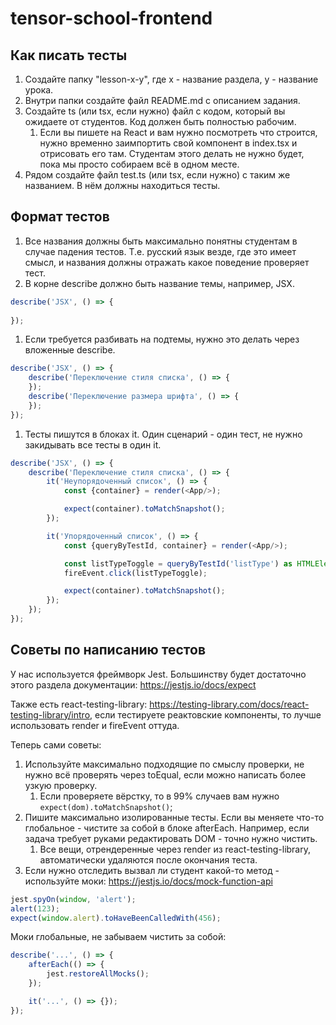 # tensor-school-frontend
## Как писать тесты
1. Создайте папку "lesson-x-y", где x - название раздела, y - название урока.
1. Внутри папки создайте файл README.md с описанием задания.
1. Создайте ts (или tsx, если нужно) файл с кодом, который вы ожидаете от студентов. Код должен быть полностью рабочим.
    1. Если вы пишете на React и вам нужно посмотреть что строится, нужно временно заимпортить свой компонент в index.tsx и отрисовать его там. Студентам этого делать не нужно будет, пока мы просто собираем всё в одном месте.
1. Рядом создайте файл test.ts (или tsx, если нужно) с таким же названием. В нём должны находиться тесты.

## Формат тестов
1. Все названия должны быть максимально понятны студентам в случае падения тестов. Т.е. русский язык везде, где это имеет смысл, и названия должны отражать какое поведение проверяет тест.
1. В корне describe должно быть название темы, например, JSX.
```typescript
describe('JSX', () => {
    
});
```
1. Если требуется разбивать на подтемы, нужно это делать через вложенные describe.
```typescript
describe('JSX', () => {
    describe('Переключение стиля списка', () => {
    });
    describe('Переключение размера шрифта', () => {
    });
});
```
1. Тесты пишутся в блоках it. Один сценарий - один тест, не нужно закидывать все тесты в один it.
```typescript
describe('JSX', () => {
    describe('Переключение стиля списка', () => {
        it('Неупорядоченный список', () => {
            const {container} = render(<App/>);

            expect(container).toMatchSnapshot();
        });

        it('Упорядоченный список', () => {
            const {queryByTestId, container} = render(<App/>);

            const listTypeToggle = queryByTestId('listType') as HTMLElement;
            fireEvent.click(listTypeToggle);

            expect(container).toMatchSnapshot();
        });
    });
});
```

## Советы по написанию тестов
У нас используется фреймворк Jest. Большинству будет достаточно этого раздела документации: https://jestjs.io/docs/expect

Также есть react-testing-library: https://testing-library.com/docs/react-testing-library/intro, если тестируете реактовские компоненты, то лучше использовать render и fireEvent оттуда.

Теперь сами советы:
1. Используйте максимально подходящие по смыслу проверки, не нужно всё проверять через toEqual, если можно написать более узкую проверку.
    1. Если проверяете вёрстку, то в 99% случаев вам нужно `expect(dom).toMatchSnapshot()`;
1. Пишите максимально изолированные тесты. Если вы меняете что-то глобальное - чистите за собой в блоке afterEach. Например, если задача требует руками редактировать DOM - точно нужно чистить.
    1. Все вещи, отрендеренные через render из react-testing-library, автоматически удаляются после окончания теста.
1. Если нужно отследить вызвал ли студент какой-то метод - используйте моки: https://jestjs.io/docs/mock-function-api
```typescript
jest.spyOn(window, 'alert');
alert(123);
expect(window.alert).toHaveBeenCalledWith(456);
```
Моки глобальные, не забываем чистить за собой:
```typescript
describe('...', () => {
    afterEach(() => {
        jest.restoreAllMocks();
    });

    it('...', () => {});
});
```
